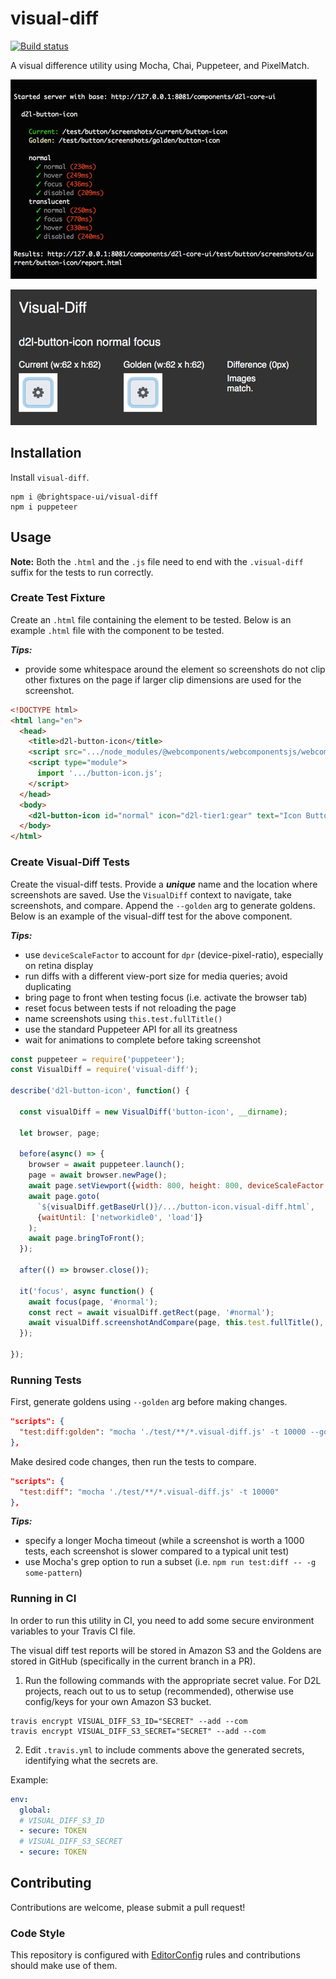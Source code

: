 # visual-diff
[![Build status][ci-image]][ci-url]

A visual difference utility using Mocha, Chai, Puppeteer, and PixelMatch.

![screenshot of console log](/screenshots/sample-log.png?raw=true)

![screenshot of generated difference report](/screenshots/sample-report.png?raw=true)

## Installation

Install `visual-diff`.
```shell
npm i @brightspace-ui/visual-diff
npm i puppeteer
```

## Usage

**Note:** Both the `.html` and the `.js` file need to end with the `.visual-diff` suffix for the tests to run correctly.

### Create Test Fixture

Create an `.html` file containing the element to be tested. Below is an example `.html` file with the component to be tested.

***Tips:***
* provide some whitespace around the element so screenshots do not clip other fixtures on the page if larger clip dimensions are used for the screenshot.

```html
<!DOCTYPE html>
<html lang="en">
  <head>
    <title>d2l-button-icon</title>
    <script src=".../node_modules/@webcomponents/webcomponentsjs/webcomponents-loader.js"></script>
    <script type="module">
      import '.../button-icon.js';
    </script>
  </head>
  <body>
    <d2l-button-icon id="normal" icon="d2l-tier1:gear" text="Icon Button"></d2l-button-icon>
  </body>
</html>
```

### Create Visual-Diff Tests

Create the visual-diff tests. Provide a ***unique*** name and the location where screenshots are saved. Use the `VisualDiff` context to navigate, take screenshots, and compare. Append the `--golden` arg to generate goldens. Below is an example of the visual-diff test for the above component.

***Tips:***
* use `deviceScaleFactor` to account for `dpr` (device-pixel-ratio), especially on retina display
* run diffs with a different view-port size for media queries; avoid duplicating
* bring page to front when testing focus (i.e. activate the browser tab)
* reset focus between tests if not reloading the page
* name screenshots using `this.test.fullTitle()`
* use the standard Puppeteer API for all its greatness
* wait for animations to complete before taking screenshot

```js
const puppeteer = require('puppeteer');
const VisualDiff = require('visual-diff');

describe('d2l-button-icon', function() {

  const visualDiff = new VisualDiff('button-icon', __dirname);

  let browser, page;

  before(async() => {
    browser = await puppeteer.launch();
    page = await browser.newPage();
    await page.setViewport({width: 800, height: 800, deviceScaleFactor: 2});
    await page.goto(
      `${visualDiff.getBaseUrl()}/.../button-icon.visual-diff.html`,
      {waitUntil: ['networkidle0', 'load']}
    );
    await page.bringToFront();
  });

  after(() => browser.close());

  it('focus', async function() {
    await focus(page, '#normal');
    const rect = await visualDiff.getRect(page, '#normal');
    await visualDiff.screenshotAndCompare(page, this.test.fullTitle(), { clip: rect });
  });

});
```

### Running Tests

First, generate goldens using `--golden` arg before making changes.

```json
"scripts": {
  "test:diff:golden": "mocha './test/**/*.visual-diff.js' -t 10000 --golden"
},
```

Make desired code changes, then run the tests to compare.

```json
"scripts": {
  "test:diff": "mocha './test/**/*.visual-diff.js' -t 10000"
},
```

***Tips:***
* specify a longer Mocha timeout (while a screenshot is worth a 1000 tests, each screenshot is slower compared to a typical  unit test)
* use Mocha's grep option to run a subset (i.e. `npm run test:diff -- -g some-pattern`)

### Running in CI

In order to run this utility in CI, you need to add some secure environment variables to your Travis CI file.

The visual diff test reports will be stored in Amazon S3 and the Goldens are stored in GitHub (specifically in the current branch in a PR).

1. Run the following commands with the appropriate secret value. For D2L projects, reach out to us to setup (recommended), otherwise use config/keys for your own Amazon S3 bucket.

```shell
travis encrypt VISUAL_DIFF_S3_ID="SECRET" --add --com
travis encrypt VISUAL_DIFF_S3_SECRET="SECRET" --add --com
```

2. Edit `.travis.yml` to include comments above the generated secrets, identifying what the secrets are.

Example:
```yaml
env:
  global:
  # VISUAL_DIFF_S3_ID
  - secure: TOKEN
  # VISUAL_DIFF_S3_SECRET
  - secure: TOKEN
```

## Contributing

Contributions are welcome, please submit a pull request!

### Code Style

This repository is configured with [EditorConfig](http://editorconfig.org) rules and contributions should make use of them.

[ci-image]: https://travis-ci.com/Brightspace/visual-diff.svg?branch=master
[ci-url]: https://travis-ci.com/BrightspaceUI/visual-diff
